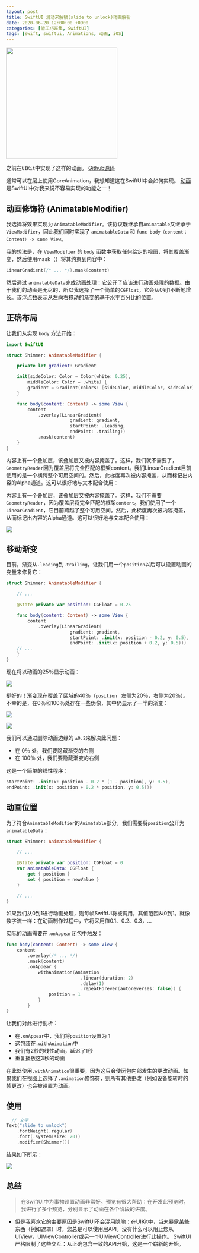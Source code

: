 ```yaml
---
layout: post
title: SwiftUI 滑动来解锁(slide to unlock)动画解析
date: 2020-06-20 12:00:00 +0900
categories: [能工巧匠集, SwiftUI]
tags: [swift, swiftui, Animations, 动画, iOS]
---
```



<img src="/assets/images/2020/slide-to-unlock/ScreenShot.png" width="300">


之前在`UIKit`中实现了这样的动画。 [Github源码](https://github.com/DevLiuSir/LCSlideToUnlock)

通常可以在层上使用CoreAnimation，我想知道这在SwiftUI中会如何实现。 [动画](https://swiftui-lab.com/category/animations/)是SwiftUI中对我来说不容易实现的功能之一！

## 动画修饰符 (AnimatableModifier)

我选择将效果实现为 `AnimatableModifier`。该协议既继承自`Animatable`又继承于`ViewModifier`，因此我们同时实现了 `animatableData` 和 `func body（content：Content）-> some View`。

我的想法是，在 `ViewModifier` 的 `body` 函数中获取任何给定的视图，将其覆盖渐变，然后使用mask（）将其约束到内容中：

```swift
LinearGradient(/* ... */).mask(content)
```

然后通过 `animatableData`完成动画处理：它公开了应该进行动画处理的数据。由于我们的动画是无尽的，所以我选择了一个简单的`CGFloat`，它会从0到1不断地增长。该浮点数表示从左向右移动的渐变的基于水平百分比的位置。

## 正确布局

让我们从实现 `body` 方法开始：

```swift
import SwiftUI

struct Shimmer: AnimatableModifier {

    private let gradient: Gradient

    init(sideColor: Color = Color(white: 0.25), 
        middleColor: Color = .white) {
        gradient = Gradient(colors: [sideColor, middleColor, sideColor])
    }

    func body(content: Content) -> some View {
        content
            .overlay(LinearGradient(
                        gradient: gradient,
                        startPoint: .leading,
                        endPoint: .trailing))
            .mask(content)
    }
}

```

内容上有一个叠加层，该叠加层又被内容掩盖了。这样，我们就不需要了，`GeometryReader`因为覆盖层将完全匹配的框架content。我们LinearGradient目前使用的是一个横跨整个可用空间的。然后，此梯度再次被内容掩盖，从而标记出内容的Alpha通道。这可以很好地与文本配合使用：


内容上有一个叠加层，该叠加层又被内容掩盖了。这样，我们不需要`GeometryReader`，因为覆盖层将完全匹配的框架`content`。我们使用了一个`LinearGradient`，它目前跨越了整个可用空间。然后，此梯度再次被内容掩盖，从而标记出内容的Alpha通道。这可以很好地与文本配合使用：


![](/assets/images/2020/slide-to-unlock/full-width-gradient.png)

## 移动渐变
目前，渐变从`.leading`到`.trailing`。让我们用一个`position`以后可以设置动画的变量来修复它：


```swift
struct Shimmer: AnimatableModifier {

    // ...

    @State private var position: CGFloat = 0.25

    func body(content: Content) -> some View {
        content
            .overlay(LinearGradient(
                        gradient: gradient,
                        startPoint: .init(x: position - 0.2, y: 0.5),
                        endPoint: .init(x: position + 0.2, y: 0.5)))
	// ...
    }
}

```

现在将以动画的25％显示动画：

![](/assets/images/2020/slide-to-unlock/25-gradient.png)

挺好的！渐变现在覆盖了区域的40％（`position ` 左侧为20％，右侧为20％）。
不幸的是，在0％和100％处存在一些伪像，其中仍显示了一半的渐变：


![](/assets/images/2020/slide-to-unlock/0-gradient.png)

![](/assets/images/2020/slide-to-unlock/100-gradient.png)

我们可以通过删除动画边缘的 `±0.2`来解决此问题：

- 在 0％ 处，我们要隐藏渐变的右侧
- 在 100％ 处，我们要隐藏渐变的右侧

这是一个简单的线性程序：

```swift
startPoint: .init(x: position - 0.2 * (1 - position), y: 0.5),
endPoint: .init(x: position + 0.2 * position, y: 0.5)))
```


## 动画位置

为了符合`AnimatableModifier`的`Animatable`部分，我们需要将`position`公开为`animatableData`：

```swift
struct Shimmer: AnimatableModifier {

    // ...

    @State private var position: CGFloat = 0
    var animatableData: CGFloat {
        get { position }
        set { position = newValue }
    }

	// ...
}
```


如果我们从0到1进行动画处理，则每帧SwiftUI将被调用，其值范围从0到1。就像数字流一样：在动画制作过程中，它将采用值0.1、0.2、0.3，...

实际的动画需要在`.onAppear`闭包中触发：


```swift
func body(content: Content) -> some View {
    content
        .overlay(/* ... */)
        .mask(content)
        .onAppear {
            withAnimation(Animation
                            .linear(duration: 2)
                            .delay(1)
                            .repeatForever(autoreverses: false)) {
                position = 1
            }
        }
}
```

让我们对此进行剖析：

- 在`.onAppear`中，我们将`position`设置为 1
- 这包装在`.withAnimation`中
- 我们有2秒的线性动画，延迟了1秒
- 重复播放这3秒的动画


在此处使用`.withAnimation`很重要，因为这只会使闭包内部发生的更改动画。如果我们在视图上选择了`.animation`修饰符，则所有其他更改（例如设备旋转时的帧更改）也会被设置为动画。



## 使用

```swift
  // 文字
Text("slide to unlock")
	.fontWeight(.regular)
	.font(.system(size: 20))
	.modifier(Shimmer())                  
```

结果如下所示：

![](/assets/images/2020/slide-to-unlock/slide-to-unlock.gif)

## 总结

>在SwiftUI中为事物设置动画非常好。预览有很大帮助：在开发此预览时，我进行了多个预览，分别显示了动画在各个阶段的进度。

- 但是我喜欢它的主要原因是SwiftUI不会混用隐喻：在UIKit中，当未暴露某些东西（例如遮罩）时，您总是可以使用层API。没有什么可以阻止您从UIView，UIViewController或另一个UIViewController进行此操作。 SwiftUI严格限制了这些交互：从正确包含一致的API开始，这是一个崭新的开始。
